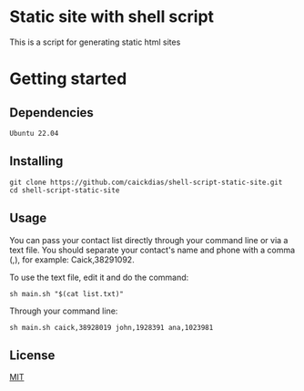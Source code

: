 # Static site with shell script

This is a script for generating static html sites

# Getting started

## Dependencies

```
Ubuntu 22.04
```

## Installing

```
git clone https://github.com/caickdias/shell-script-static-site.git
cd shell-script-static-site
```

## Usage

You can pass your contact list directly through your command line or via a text file. You should separate your contact's name and phone with a comma (,), for example: Caick,38291092.

To use the text file, edit it and do the command:

```
sh main.sh "$(cat list.txt)"
``` 

Through your command line:

```
sh main.sh caick,38928019 john,1928391 ana,1023981
```

## License

[MIT](https://choosealicense.com/licenses/mit/)
